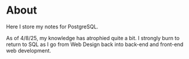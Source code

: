 # About
Here I store my notes for PostgreSQL.


As of 4/8/25, my knowledge has atrophied quite a bit.
I strongly burn to return to SQL as I go from Web Design back into back-end and front-end web development.
